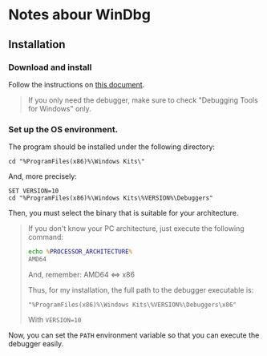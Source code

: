 # Notes abour WinDbg

## Installation

### Download and install

Follow the instructions on [this document](https://learn.microsoft.com/en-us/windows-hardware/drivers/debugger/debugger-download-tools).

> If you only need the debugger, make sure to check "Debugging Tools for Windows" only.

### Set up the OS environment.

The program should be installed under the following directory:

	cd "%ProgramFiles(x86)%\Windows Kits\"

And, more precisely:
	
	SET VERSION=10
	cd "%ProgramFiles(x86)%\Windows Kits\%VERSION%\Debuggers"

Then, you must select the binary that is suitable for your architecture.

> If you don't know your PC architecture, just execute the following command:
>
>
> ```cmd
> echo %PROCESSOR_ARCHITECTURE%
> AMD64
> ```
>
> And, remember: AMD64 <=> x86
>
> Thus, for my installation, the full path to the debugger executable is:
>
> `"%ProgramFiles(x86)%\Windows Kits\%VERSION%\Debuggers\x86"`
>
> With `VERSION=10`

Now, you can set the `PATH` environment variable so that you can execute the debugger easily.


